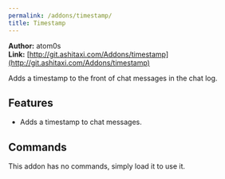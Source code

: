 ```yaml
---
permalink: /addons/timestamp/
title: Timestamp
---
```


**Author:** atom0s<br/>
**Link:** [http://git.ashitaxi.com/Addons/timestamp](http://git.ashitaxi.com/Addons/timestamp)

Adds a timestamp to the front of chat messages in the chat log.

## Features

  * Adds a timestamp to chat messages.

## Commands

This addon has no commands, simply load it to use it.